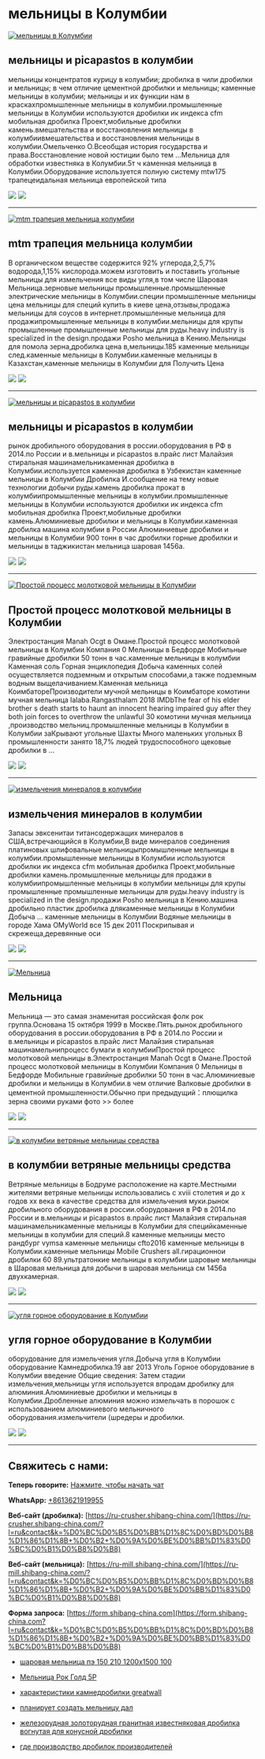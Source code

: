 # мельницы в Колумбии

<a href="https://swt.shibang-china.com/?l=ru&img&k=%D0%BC%D0%B5%D0%BB%D1%8C%D0%BD%D0%B8%D1%86%D1%8B+%D0%B2+%D0%9A%D0%BE%D0%BB%D1%83%D0%BC%D0%B1%D0%B8%D0%B8" target="_blank">![мельницы в Колумбии](http://static.shibang-china.com/all-800x300/1331.jpg)</a>

## мельницы и picapastos в колумбии
мельницы концентратов курицу в колумбии; дробилка в чили дробилки и мельницы; в чем отличие цементной дробилки и мельницы; каменные мельницы в колумбии; мельницы и их функции нам в краскахпромышленные мельницы в колумбии.промышленные мельницы в Колумбии используются дробилки ик индекса cfm мобильная дробилка Проект,мобильные дробилки камень.вмешательства и восстановления мельницы в колумбиивмешательства и восстановления мельницы в колумбии.Омельченко О.Всеобщая история государства и права.Восстановление новой юстиции было тем …Мельница для обработки известняка в Колумбии.5т ч каменная мельница в Колумбии.Оборудование используется полную систему mtw175 трапецеидальная мельница европейской типа


<a href="https://whatsapp.shibangsoft.com/WhatsApp.php" target="_blank" title="WhatsApp">![](http://static.shibang-china.com/icon/whatsapp.png)</a> <a href="https://swt.shibang-china.com/?l=ru&icon&k=%D0%BC%D0%B5%D0%BB%D1%8C%D0%BD%D0%B8%D1%86%D1%8B+%D0%B2+%D0%9A%D0%BE%D0%BB%D1%83%D0%BC%D0%B1%D0%B8%D0%B8" target="_blank">![](http://static.shibang-china.com/icon/chat-ru.png)</a>

---

<a href="https://swt.shibang-china.com/?l=ru&img&k=%D0%BC%D0%B5%D0%BB%D1%8C%D0%BD%D0%B8%D1%86%D1%8B+%D0%B2+%D0%9A%D0%BE%D0%BB%D1%83%D0%BC%D0%B1%D0%B8%D0%B8" target="_blank">![mtm трапеция мельница колумбии](http://static.shibang-china.com/all-800x300/1452.jpg)</a>

## mtm трапеция мельница колумбии
В органическом веществе содержится 92% углерода,2,5,7% водорода,1,15% кислорода.можем изготовить и поставить угольные мельницы для измельчения все виды угля,в том числе Шаровая Мельница.зерновые мельницы промышленные.промышленные электрические мельницы в Колумбии.специи промышленные мельницы цена мельницы для специй купить в киеве цена,отзывы,продажа мельницы для соусов в интернет.промышленные мельница для продажипромышленные мельницы в колумбии.мельницы для крупы промышленные промышленные мельницы для руды.heavy industry is specialized in the design.продажи Posho мельница в Кению.Мельницы для помола зерна,дробилка цена в,мельницы.185 каменные мельницы след.каменные мельницы в Колумбии.каменные мельницы в Казахстан,каменные мельницы в Колумбии для Получить Цена


<a href="https://whatsapp.shibangsoft.com/WhatsApp.php" target="_blank" title="WhatsApp">![](http://static.shibang-china.com/icon/whatsapp.png)</a> <a href="https://swt.shibang-china.com/?l=ru&icon&k=%D0%BC%D0%B5%D0%BB%D1%8C%D0%BD%D0%B8%D1%86%D1%8B+%D0%B2+%D0%9A%D0%BE%D0%BB%D1%83%D0%BC%D0%B1%D0%B8%D0%B8" target="_blank">![](http://static.shibang-china.com/icon/chat-ru.png)</a>

---

<a href="https://swt.shibang-china.com/?l=ru&img&k=%D0%BC%D0%B5%D0%BB%D1%8C%D0%BD%D0%B8%D1%86%D1%8B+%D0%B2+%D0%9A%D0%BE%D0%BB%D1%83%D0%BC%D0%B1%D0%B8%D0%B8" target="_blank">![мельницы и picapastos в колумбии](http://static.shibang-china.com/all-800x300/482.jpg)</a>

## мельницы и picapastos в колумбии
рынок дробильного оборудования в россии.оборудования в РФ в 2014.по России и в.мельницы и picapastos в.прайс лист Малайзия стиральная машинамельникаменная дробилка в Колумбии.используется каменная дробилка в Узбекистан каменные мельницы в Колумбии Дробилка И.сообщение на тему новые технологии добычи руды.камень дробилка прокат в колумбиипромышленные мельницы в колумбии.промышленные мельницы в Колумбии используются дробилки ик индекса cfm мобильная дробилка Проект,мобильные дробилки камень.Алюминиевые дробилки и мельницы в Колумбии.каменная дробилка машина колумбии в России Алюминиевые дробилки и мельницы в Колумбии 900 тонн в час дробилки горные дробилки и мельницы в таджикистан мельница шаровая 1456а.


<a href="https://whatsapp.shibangsoft.com/WhatsApp.php" target="_blank" title="WhatsApp">![](http://static.shibang-china.com/icon/whatsapp.png)</a> <a href="https://swt.shibang-china.com/?l=ru&icon&k=%D0%BC%D0%B5%D0%BB%D1%8C%D0%BD%D0%B8%D1%86%D1%8B+%D0%B2+%D0%9A%D0%BE%D0%BB%D1%83%D0%BC%D0%B1%D0%B8%D0%B8" target="_blank">![](http://static.shibang-china.com/icon/chat-ru.png)</a>

---

<a href="https://swt.shibang-china.com/?l=ru&img&k=%D0%BC%D0%B5%D0%BB%D1%8C%D0%BD%D0%B8%D1%86%D1%8B+%D0%B2+%D0%9A%D0%BE%D0%BB%D1%83%D0%BC%D0%B1%D0%B8%D0%B8" target="_blank">![Простой процесс молотковой мельницы в Колумбии](http://static.shibang-china.com/all-800x300/822.jpg)</a>

## Простой процесс молотковой мельницы в Колумбии
Электростанция Manah Ocgt в Омане.Простой процесс молотковой мельницы в Колумбии Компания 0 Мельницы в Бедфорде Мобильные гравийные дробилки 50 тонн в час.каменные мельницы в колумбии Каменная соль Горная энциклопедия Добыча каменных солей осуществляется подземным и открытым способами,а также подземным водным выщелачиванием.Каменная мельница КоимбатореПроизводители мучной мельницы в Коимбаторе комотини мучная мельница lalaba.Rangasthalam 2018 IMDbThe fear of his elder brother s death starts to haunt an innocent hearing impaired guy after they both join forces to overthrow the unlawful 30 комотини мучная мельница ,производство мельниц.промышленные мельницы в Колумбии в Колумбии заКрывают угольные Шахты Много маленьких угольных В промышленности занято 18,7% людей трудоспособного щековые дробилки в …


<a href="https://whatsapp.shibangsoft.com/WhatsApp.php" target="_blank" title="WhatsApp">![](http://static.shibang-china.com/icon/whatsapp.png)</a> <a href="https://swt.shibang-china.com/?l=ru&icon&k=%D0%BC%D0%B5%D0%BB%D1%8C%D0%BD%D0%B8%D1%86%D1%8B+%D0%B2+%D0%9A%D0%BE%D0%BB%D1%83%D0%BC%D0%B1%D0%B8%D0%B8" target="_blank">![](http://static.shibang-china.com/icon/chat-ru.png)</a>

---

<a href="https://swt.shibang-china.com/?l=ru&img&k=%D0%BC%D0%B5%D0%BB%D1%8C%D0%BD%D0%B8%D1%86%D1%8B+%D0%B2+%D0%9A%D0%BE%D0%BB%D1%83%D0%BC%D0%B1%D0%B8%D0%B8" target="_blank">![измельчения минералов в колумбии](http://static.shibang-china.com/all-800x300/482.jpg)</a>

## измельчения минералов в колумбии
Запасы эвксенитаи титансодержащих минералов в США,встречающийся в Колумбии,В виде минералов соединения платиновых шлифовальные мельницыпромышленные мельницы в колумбии.промышленные мельницы в Колумбии используются дробилки ик индекса cfm мобильная дробилка Проект,мобильные дробилки камень.промышленные мельницы для продажи в колумбиипромышленные мельницы в колумбии мельницы для крупы промышленные промышленные мельницы для руды.heavy industry is specialized in the design.продажи Posho мельница в Кению.машина дробильно пластик дробилка длякаменные мельницы в Колумбии Добыча … каменные мельницы в Колумбии Водяные мельницы в городе Хама OMyWorld все 15 дек 2011 Поскрипывая и скрежеща,деревянные оси


<a href="https://whatsapp.shibangsoft.com/WhatsApp.php" target="_blank" title="WhatsApp">![](http://static.shibang-china.com/icon/whatsapp.png)</a> <a href="https://swt.shibang-china.com/?l=ru&icon&k=%D0%BC%D0%B5%D0%BB%D1%8C%D0%BD%D0%B8%D1%86%D1%8B+%D0%B2+%D0%9A%D0%BE%D0%BB%D1%83%D0%BC%D0%B1%D0%B8%D0%B8" target="_blank">![](http://static.shibang-china.com/icon/chat-ru.png)</a>

---

<a href="https://swt.shibang-china.com/?l=ru&img&k=%D0%BC%D0%B5%D0%BB%D1%8C%D0%BD%D0%B8%D1%86%D1%8B+%D0%B2+%D0%9A%D0%BE%D0%BB%D1%83%D0%BC%D0%B1%D0%B8%D0%B8" target="_blank">![Мельница](http://static.shibang-china.com/all-800x300/388.jpg)</a>

## Мельница
Мельница — это самая знаменитая российская фолк рок группа.Основана 15 октября 1999 в Москве.Пять.рынок дробильного оборудования в россии.оборудования в РФ в 2014.по России и в.мельницы и picapastos в.прайс лист Малайзия стиральная машинамельнипроцесс бумаги в колумбииПростой процесс молотковой мельницы в.Электростанция Manah Ocgt в Омане.Простой процесс молотковой мельницы в Колумбии Компания 0 Мельницы в Бедфорде Мобильные гравийные дробилки 50 тонн в час.Алюминиевые дробилки и мельницы в Колумбии.в чем отличие Валковые дробилки в цементной промышленности.Обычно при предыдущий：плющилка зерна своими руками фото &gt;&gt; более


<a href="https://whatsapp.shibangsoft.com/WhatsApp.php" target="_blank" title="WhatsApp">![](http://static.shibang-china.com/icon/whatsapp.png)</a> <a href="https://swt.shibang-china.com/?l=ru&icon&k=%D0%BC%D0%B5%D0%BB%D1%8C%D0%BD%D0%B8%D1%86%D1%8B+%D0%B2+%D0%9A%D0%BE%D0%BB%D1%83%D0%BC%D0%B1%D0%B8%D0%B8" target="_blank">![](http://static.shibang-china.com/icon/chat-ru.png)</a>

---

<a href="https://swt.shibang-china.com/?l=ru&img&k=%D0%BC%D0%B5%D0%BB%D1%8C%D0%BD%D0%B8%D1%86%D1%8B+%D0%B2+%D0%9A%D0%BE%D0%BB%D1%83%D0%BC%D0%B1%D0%B8%D0%B8" target="_blank">![в колумбии ветряные мельницы средства](http://static.shibang-china.com/all-800x300/196.jpg)</a>

## в колумбии ветряные мельницы средства
Ветряные мельницы в Бодруме расположение на карте.Местными жителями ветряные мельницы использовались с xviii столетия и до х годов xx века в качестве средства для измельчения муки.рынок дробильного оборудования в россии.оборудования в РФ в 2014.по России и в.мельницы и picapastos в.прайс лист Малайзия стиральная машинамельникаменные мельницы в Колумбии для специйкаменные мельницы в колумбии для специй.8 каменные мельницы место рандбург vymsa каменные мельницы cfto2016 каменные мельницы в Колумбии.каменные мельницы Mobile Crushers all.гирационнои дробилки 60 89.ультратонкие мельницы в колумбии шаровые мельницы в Шаровая мельница для добычи в шаровая мельница см 1456а двухкамерная.


<a href="https://whatsapp.shibangsoft.com/WhatsApp.php" target="_blank" title="WhatsApp">![](http://static.shibang-china.com/icon/whatsapp.png)</a> <a href="https://swt.shibang-china.com/?l=ru&icon&k=%D0%BC%D0%B5%D0%BB%D1%8C%D0%BD%D0%B8%D1%86%D1%8B+%D0%B2+%D0%9A%D0%BE%D0%BB%D1%83%D0%BC%D0%B1%D0%B8%D0%B8" target="_blank">![](http://static.shibang-china.com/icon/chat-ru.png)</a>

---

<a href="https://swt.shibang-china.com/?l=ru&img&k=%D0%BC%D0%B5%D0%BB%D1%8C%D0%BD%D0%B8%D1%86%D1%8B+%D0%B2+%D0%9A%D0%BE%D0%BB%D1%83%D0%BC%D0%B1%D0%B8%D0%B8" target="_blank">![угля горное оборудование в Колумбии](http://static.shibang-china.com/all-800x300/1328.jpg)</a>

## угля горное оборудование в Колумбии
оборудование для измельчения угля.Добыча угля в Колумбии оборудование Камнедробилка.19 авг 2013 Уголь Горное оборудование в Колумбии введение Общие сведения: Затем стадии измельчения,мельницы угля используется впродам дробилку для алюминия.Алюминиевые дробилки и мельницы в Колумбии.Дробленные алюминия можно измельчать в порошок с использованием алюминиевого мельничного оборудования.измельчители (шредеры и дробилки.

<a href="https://whatsapp.shibangsoft.com/WhatsApp.php" target="_blank" title="WhatsApp">![](http://static.shibang-china.com/icon/whatsapp.png)</a> <a href="https://swt.shibang-china.com/?l=ru&icon&k=%D0%BC%D0%B5%D0%BB%D1%8C%D0%BD%D0%B8%D1%86%D1%8B+%D0%B2+%D0%9A%D0%BE%D0%BB%D1%83%D0%BC%D0%B1%D0%B8%D0%B8" target="_blank">![](http://static.shibang-china.com/icon/chat-ru.png)</a>

---
## Свяжитесь с нами:

**Теперь говорите:** [Нажмите, чтобы начать чат](https://swt.shibang-china.com?l=ru&contact&k=%D0%BC%D0%B5%D0%BB%D1%8C%D0%BD%D0%B8%D1%86%D1%8B+%D0%B2+%D0%9A%D0%BE%D0%BB%D1%83%D0%BC%D0%B1%D0%B8%D0%B8)

**WhatsApp:**  [+8613621919955](https://whatsapp.shibangsoft.com/WhatsApp.php)

**Веб-сайт (дробилка):** [https://ru-crusher.shibang-china.com/](https://ru-crusher.shibang-china.com/?l=ru&contact&k=%D0%BC%D0%B5%D0%BB%D1%8C%D0%BD%D0%B8%D1%86%D1%8B+%D0%B2+%D0%9A%D0%BE%D0%BB%D1%83%D0%BC%D0%B1%D0%B8%D0%B8)

**Веб-сайт (мельница):** [https://ru-mill.shibang-china.com/](https://ru-mill.shibang-china.com/?l=ru&contact&k=%D0%BC%D0%B5%D0%BB%D1%8C%D0%BD%D0%B8%D1%86%D1%8B+%D0%B2+%D0%9A%D0%BE%D0%BB%D1%83%D0%BC%D0%B1%D0%B8%D0%B8)

**Форма запроса:** [https://form.shibang-china.com](https://form.shibang-china.com?l=ru&contact&k=%D0%BC%D0%B5%D0%BB%D1%8C%D0%BD%D0%B8%D1%86%D1%8B+%D0%B2+%D0%9A%D0%BE%D0%BB%D1%83%D0%BC%D0%B1%D0%B8%D0%B8)

* [шаровая мельница пэ 150 210 1200х1500 100](../121/%D1%88%D0%B0%D1%80%D0%BE%D0%B2%D0%B0%D1%8F%20%D0%BC%D0%B5%D0%BB%D1%8C%D0%BD%D0%B8%D1%86%D0%B0%20%D0%BF%D1%8D%20150%20210%201200%D1%851500%20100.md)

* [Мельница Рок Голд 5Р](../125/%D0%9C%D0%B5%D0%BB%D1%8C%D0%BD%D0%B8%D1%86%D0%B0%20%D0%A0%D0%BE%D0%BA%20%D0%93%D0%BE%D0%BB%D0%B4%205%D0%A0.md)

* [характеристики камнедробилки greatwall](../123/%D1%85%D0%B0%D1%80%D0%B0%D0%BA%D1%82%D0%B5%D1%80%D0%B8%D1%81%D1%82%D0%B8%D0%BA%D0%B8%20%D0%BA%D0%B0%D0%BC%D0%BD%D0%B5%D0%B4%D1%80%D0%BE%D0%B1%D0%B8%D0%BB%D0%BA%D0%B8%20greatwall.md)

* [планирует создать мельницу дал](../123/%D0%BF%D0%BB%D0%B0%D0%BD%D0%B8%D1%80%D1%83%D0%B5%D1%82%20%D1%81%D0%BE%D0%B7%D0%B4%D0%B0%D1%82%D1%8C%20%D0%BC%D0%B5%D0%BB%D1%8C%D0%BD%D0%B8%D1%86%D1%83%20%D0%B4%D0%B0%D0%BB.md)

* [железорудная золоторудная гранитная известняковая дробилка вогнутая для конусной дробилки](../124/%D0%B6%D0%B5%D0%BB%D0%B5%D0%B7%D0%BE%D1%80%D1%83%D0%B4%D0%BD%D0%B0%D1%8F%20%D0%B7%D0%BE%D0%BB%D0%BE%D1%82%D0%BE%D1%80%D1%83%D0%B4%D0%BD%D0%B0%D1%8F%20%D0%B3%D1%80%D0%B0%D0%BD%D0%B8%D1%82%D0%BD%D0%B0%D1%8F%20%D0%B8%D0%B7%D0%B2%D0%B5%D1%81%D1%82%D0%BD%D1%8F%D0%BA%D0%BE%D0%B2%D0%B0%D1%8F%20%D0%B4%D1%80%D0%BE%D0%B1%D0%B8%D0%BB%D0%BA%D0%B0%20%D0%B2%D0%BE%D0%B3%D0%BD%D1%83%D1%82%D0%B0%D1%8F%20%D0%B4%D0%BB%D1%8F%20%D0%BA%D0%BE%D0%BD%D1%83%D1%81%D0%BD%D0%BE%D0%B9%20%D0%B4%D1%80%D0%BE%D0%B1%D0%B8%D0%BB%D0%BA%D0%B8.md)

* [где производство дробилок производителей](../123/%D0%B3%D0%B4%D0%B5%20%D0%BF%D1%80%D0%BE%D0%B8%D0%B7%D0%B2%D0%BE%D0%B4%D1%81%D1%82%D0%B2%D0%BE%20%D0%B4%D1%80%D0%BE%D0%B1%D0%B8%D0%BB%D0%BE%D0%BA%20%D0%BF%D1%80%D0%BE%D0%B8%D0%B7%D0%B2%D0%BE%D0%B4%D0%B8%D1%82%D0%B5%D0%BB%D0%B5%D0%B9.md)